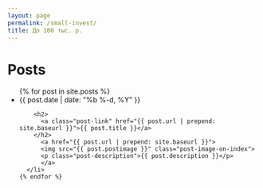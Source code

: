 ```yaml
---
layout: page
permalink: /small-invest/
title: До 100 тыс. р.
---
```


<div class="home">

  <h1 class="page-heading">Posts</h1>

  <ul class="post-list">
    {% for post in site.posts %}
      <li>
        <span class="post-meta">{{ post.date | date: "%b %-d, %Y" }}</span>

        <h2>
          <a class="post-link" href="{{ post.url | prepend: site.baseurl }}">{{ post.title }}</a>
        </h2>
          <a href="{{ post.url | prepend: site.baseurl }}">
          <img src="{{ post.postimage }}" class="post-image-on-index">
          <p class="post-description">{{ post.description }}</p>
          </a>
      </li>
    {% endfor %}
  </ul>

  

</div>
